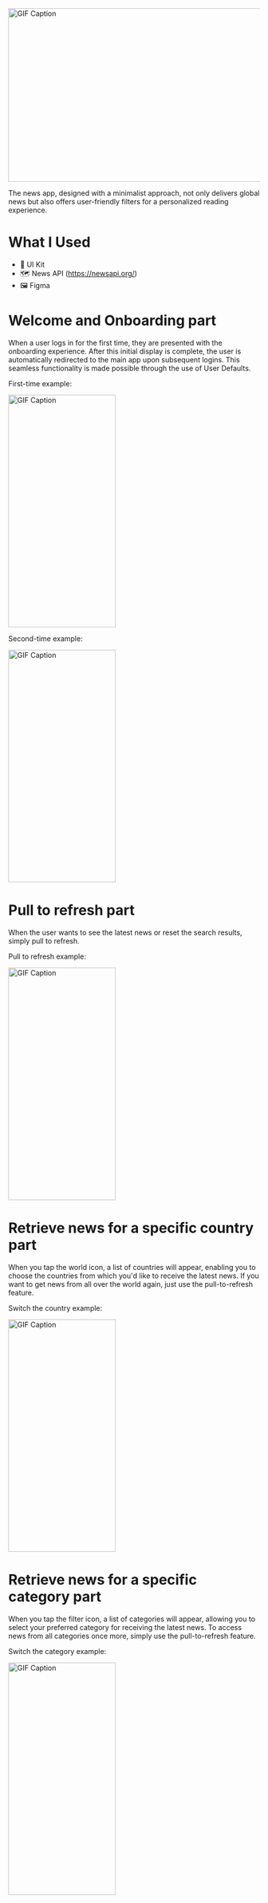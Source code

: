 <img src="https://github.com/YusuFKaan48/News/assets/111217286/0aa5dbaa-d78b-4865-9c52-82d30438f26a" alt="GIF Caption" width="1024" height="348">

The news app, designed with a minimalist approach, not only delivers global news but also offers user-friendly filters for a personalized reading experience.


# What I Used
* 🔨 UI Kit
* 🗺️ News API (https://newsapi.org/)
* 🖼️ Figma


# Welcome and Onboarding part

When a user logs in for the first time, they are presented with the onboarding experience. After this initial display is complete, the user is automatically redirected to the main app upon subsequent logins. This seamless functionality is made possible through the use of User Defaults.

First-time example:

<img src="https://github.com/YusuFKaan48/News/assets/111217286/3342bdd1-7ed7-4362-b26b-5fe1a3ac9730" alt="GIF Caption" width="215" height="466">


Second-time example:


<img src="https://github.com/YusuFKaan48/News/assets/111217286/e87dc7c2-e143-430b-b538-de3c6a15a841" alt="GIF Caption" width="215" height="466">


# Pull to refresh part

When the user wants to see the latest news or reset the search results, simply pull to refresh.

Pull to refresh example:

<img src="https://github.com/YusuFKaan48/News/assets/111217286/dc81e7ff-e58b-4a4d-8526-f2f75fd957a0" alt="GIF Caption" width="215" height="466">

# Retrieve news for a specific country part

When you tap the world icon, a list of countries will appear, enabling you to choose the countries from which you'd like to receive the latest news. If you want to get news from all over the world again, just use the pull-to-refresh feature.

Switch the country example:

<img src="https://github.com/YusuFKaan48/News/assets/111217286/365ec377-b940-4548-80da-304b79a06184" alt="GIF Caption" width="215" height="466">


# Retrieve news for a specific category part

When you tap the filter icon, a list of categories will appear, allowing you to select your preferred category for receiving the latest news. To access news from all categories once more, simply use the pull-to-refresh feature.

Switch the category example:

<img src="https://github.com/YusuFKaan48/News/assets/111217286/a9606f68-a7fc-40a5-b485-fbe4bef03acd" alt="GIF Caption" width="215" height="466">



